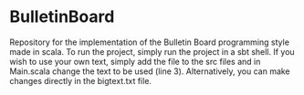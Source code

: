 # BulletinBoard
Repository for the implementation of the Bulletin Board programming style made in scala.
To run the project, simply run the project in a sbt shell. If you wish to use your own text,
simply add the file to the src files and in Main.scala change the text to be used (line 3). 
Alternatively, you can make changes directly in the bigtext.txt file.
